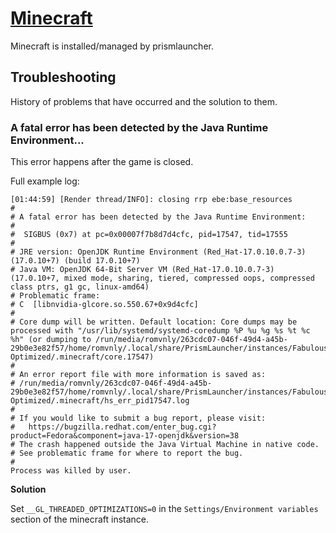 # [Minecraft](/modules/home-manager/games/minecraft.nix)

Minecraft is installed/managed by prismlauncher.

## Troubleshooting

History of problems that have occurred and the solution to them.

### A fatal error has been detected by the Java Runtime Environment...

This error happens after the game is closed.

Full example log:

```
[01:44:59] [Render thread/INFO]: closing rrp ebe:base_resources
#
# A fatal error has been detected by the Java Runtime Environment:
#
#  SIGBUS (0x7) at pc=0x00007f7b8d7d4cfc, pid=17547, tid=17555
#
# JRE version: OpenJDK Runtime Environment (Red_Hat-17.0.10.0.7-3) (17.0.10+7) (build 17.0.10+7)
# Java VM: OpenJDK 64-Bit Server VM (Red_Hat-17.0.10.0.7-3) (17.0.10+7, mixed mode, sharing, tiered, compressed oops, compressed class ptrs, g1 gc, linux-amd64)
# Problematic frame:
# C  [libnvidia-glcore.so.550.67+0x9d4cfc]
#
# Core dump will be written. Default location: Core dumps may be processed with "/usr/lib/systemd/systemd-coredump %P %u %g %s %t %c %h" (or dumping to /run/media/romvnly/263cdc07-046f-49d4-a45b-29b0e3e82f57/home/romvnly/.local/share/PrismLauncher/instances/Fabulously Optimized/.minecraft/core.17547)
#
# An error report file with more information is saved as:
# /run/media/romvnly/263cdc07-046f-49d4-a45b-29b0e3e82f57/home/romvnly/.local/share/PrismLauncher/instances/Fabulously Optimized/.minecraft/hs_err_pid17547.log
#
# If you would like to submit a bug report, please visit:
#   https://bugzilla.redhat.com/enter_bug.cgi?product=Fedora&component=java-17-openjdk&version=38
# The crash happened outside the Java Virtual Machine in native code.
# See problematic frame for where to report the bug.
#
Process was killed by user.
```

**Solution**

Set `__GL_THREADED_OPTIMIZATIONS=0` in the `Settings/Environment variables`
section of the minecraft instance.

